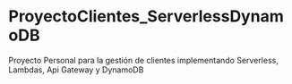# ProyectoClientes_ServerlessDynamoDB
Proyecto Personal para la gestión de clientes implementando Serverless, Lambdas, Api Gateway y DynamoDB

